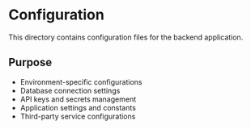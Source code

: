 # Configuration

This directory contains configuration files for the backend application.

## Purpose

- Environment-specific configurations
- Database connection settings
- API keys and secrets management
- Application settings and constants
- Third-party service configurations